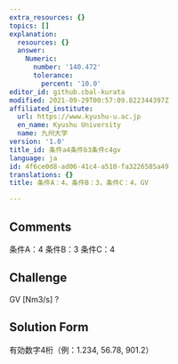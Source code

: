 ```yaml
---
extra_resources: {}
topics: []
explanation:
  resources: {}
  answer:
    Numeric:
      number: '140.472'
      tolerance:
        percent: '10.0'
editor_id: github.cbal-kurata
modified: 2021-09-29T00:57:09.822344397Z
affiliated_institute:
  url: https://www.kyushu-u.ac.jp
  en_name: Kyushu University
  name: 九州大学
version: '1.0'
title_id: 条件a4条件b3条件c4gv
language: ja
id: 4f6ce0d8-ad06-41c4-a510-fa3226585a49
translations: {}
title: 条件A：4，条件B：3，条件C：4，GV

---
```


## Comments
条件A：4
条件B：3
条件C：4

## Challenge
GV [Nm3/s] ?

## Solution Form
有効数字4桁（例：1.234,  56.78,  901.2）





